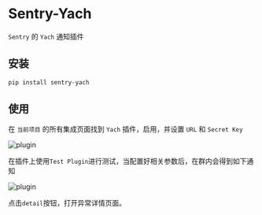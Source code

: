 # Sentry-Yach

`Sentry` 的 `Yach` 通知插件

## 安装

```bash
pip install sentry-yach
```

## 使用

在 `当前项目` 的所有集成页面找到 `Yach` 插件，启用，并设置 `URL` 和 `Secret Key`

![plugin](https://raw.githubusercontent.com/qingchunyibeifangzongle/sentry-yach/blob/master/docs/images/options.png)

在插件上使用`Test Plugin`进行测试，当配置好相关参数后，在群内会得到如下通知

![plugin](https://raw.githubusercontent.com/qingchunyibeifangzongle/sentry-yach/blob/master/docs/images/yach.png)


点击`detail`按钮，打开异常详情页面。
